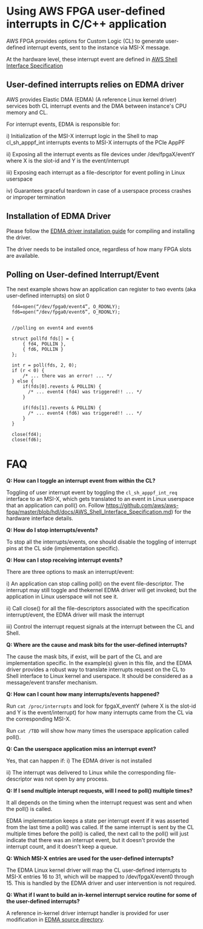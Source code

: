 # Using AWS FPGA user-defined interrupts in C/C++ application

AWS FPGA provides options for Custom Logic (CL) to generate user-defined interrupt events, sent to the instance via MSI-X message.

At the hardware level, these interrupt event are defined in [AWS Shell Interface Specification](https://github.com/aws/aws-fpga/master/blob/hdl/docs/AWS_Shell_Interface_Specification.md)



## User-defined interrupts relies on EDMA driver

AWS provides Elastic DMA (EDMA) (A reference Linux kernel driver) services both CL interrupt events and the DMA between instance's CPU memory and CL. 

For interrupt events, EDMA is responsible for:

i) Initialization of the MSI-X interrupt logic in the Shell to map cl_sh_apppf_int interrupts events to MSI-X interrupts of the PCIe AppPF

ii) Exposing all the interrupt events as file devices under /dev/fpgaX/eventY where X is the slot-id and Y is the event/interrupt


iii) Exposing each interrupt as a file-descriptor for event polling in Linux userspace

iv) Guarantees graceful teardown in case of a userspace process crashes or improper termination


## Installation of EDMA Driver

Please follow the [EDMA driver installation guide](./edma_install.md) for compiling and installing the driver.

The driver needs to be installed once, regardless of how many FPGA slots are available.



## Polling on User-defined Interrupt/Event

The next example shows how an application can register to two events (aka user-defined interrupts) on slot 0

```
  fd4=open(“/dev/fpga0/event4”, O_RDONLY);
  fd6=open(“/dev/fpga0/event6”, O_RDONLY);


  //polling on event4 and event6

  struct pollfd fds[] = {
      { fd4, POLLIN },
      { fd6, POLLIN }
  };

  int r = poll(fds, 2, 0);
  if (r < 0) {
      /* ... there was an error! ... */
  } else {
      if(fds[0].revents & POLLIN) {
        /* ... event4 (fd4) was triggered!! ... */
      }
  
      if(fds[1].revents & POLLIN) {
        /* ... event4 (fd6) was triggered!! ... */
      }
  }

  close(fd4);
  close(fd6);
```




# FAQ


**Q: How can I toggle an interrupt event from within the CL?**

Toggling of user interrupt event by toggling the `cl_sh_apppf_int_req` interface to an MSI-X, which gets translated to an event in Linux userspace that an application can poll() on. Follow https://github.com/aws/aws-fpga/master/blob/hdl/docs/AWS_Shell_Interface_Specification.md) for the hardware interface details.




**Q: How do I stop interrupts/events?**


To stop all the interrupts/events, one should disable the toggling of interrupt pins at the CL side (implementation specific).



**Q: How can I stop receiving interrupt events?**

There are three options to mask an interrupt/event:

i) An application can stop calling poll() on the event file-descriptor. The interrupt may still toggle and thekernel EDMA driver will get invoked; but the application in Linux userspace will not see it.



ii) Call close() for all the file-descriptors associated with the specification interrupt/event, the EDMA driver will mask the interrupt

iii) Control the interrupt request signals at the interrupt between the CL and Shell.



**Q: Where are the cause and mask bits for the user-defined interrupts?**

The cause the mask bits, if exist, will be part of the CL and are implementation specific. In the example(s) given in this file, and the EDMA driver provides a robust way to translate interrupts request on the CL to Shell interface to Linux kernel and userspace. It should be considered as a message/event transfer mechanism.



**Q: How can I count how many interrupts/events happened?**

  Run `cat /proc/interrupts` and look for fpgaX_eventY (where X is the slot-id and Y is the event/interrupt) for how many interrupts came from the CL via the corresponding MSI-X.
  
  Run `cat /TBD` will show how many times the userspace application called poll().



**Q: Can the userspace application miss an interrupt event?**


Yes, that can happen if: 
i) The EDMA driver is not installed

ii) The interrupt was delivered to Linux while the corresponding file-descriptor was not open by any process.




**Q: If I send multiple interupt requests, will I need to poll() multiple times?**

It all depends on the timing when the interrupt request was sent and when the poll() is called.

EDMA implementation keeps a state per interrupt event if it was asserted from the last time a poll() was called.  If the same interrupt is sent by the CL multiple times before the poll() is called, the next call to the poll() will just indicate that there was an interrupt event, but it doesn't provide the interrupt count, and it doesn't keep a queue.




**Q: Which MSI-X entries are used for the user-defined interrupts?**

The EDMA Linux kernel driver will map the CL user-defined interrupts to MSI-X entries 16 to 31, which will be mapped to /dev/fpgaX/event0 through 15.  This is handled by the EDMA driver and user intervention is not required.



**Q: What if I want to build an in-kernel interrupt service routine for some of the user-defined interrupts?** 

A reference in-kernel driver interrupt handler is provided for user modification in [EDMA source directory](./src/example_kernel_interrupt.c).

